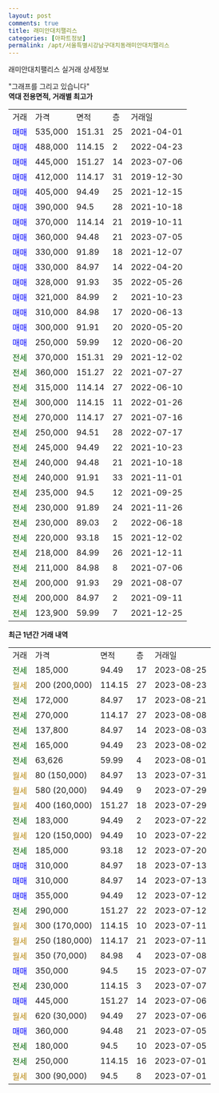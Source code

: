 ```yaml
---
layout: post
comments: true
title: 래미안대치팰리스
categories: [아파트정보]
permalink: /apt/서울특별시강남구대치동래미안대치팰리스
---
```


래미안대치팰리스 실거래 상세정보

<script type="text/javascript">
  google.charts.load('current', {'packages':['line', 'corechart']});
  google.charts.setOnLoadCallback(drawChart);

  function drawChart() {
    var data = new google.visualization.DataTable();
    data.addColumn('date', '거래일');
    data.addColumn('number', "매매");
    data.addColumn('number', "전세");
    data.addColumn('number', "전매");

    data.addRows([[new Date(Date.parse("2023-08-25")), null, 185000, null], [new Date(Date.parse("2023-08-23")), null, null, null], [new Date(Date.parse("2023-08-21")), null, 172000, null], [new Date(Date.parse("2023-08-08")), null, 270000, null], [new Date(Date.parse("2023-08-03")), null, 137800, null], [new Date(Date.parse("2023-08-02")), null, 165000, null], [new Date(Date.parse("2023-08-01")), null, 63626, null], [new Date(Date.parse("2023-07-31")), null, null, null], [new Date(Date.parse("2023-07-29")), null, null, null], [new Date(Date.parse("2023-07-29")), null, null, null], [new Date(Date.parse("2023-07-22")), null, 183000, null], [new Date(Date.parse("2023-07-22")), null, null, null], [new Date(Date.parse("2023-07-20")), null, 185000, null], [new Date(Date.parse("2023-07-13")), 310000, null, null], [new Date(Date.parse("2023-07-13")), 310000, null, null], [new Date(Date.parse("2023-07-12")), 355000, null, null], [new Date(Date.parse("2023-07-12")), null, 290000, null], [new Date(Date.parse("2023-07-11")), null, null, null], [new Date(Date.parse("2023-07-11")), null, null, null], [new Date(Date.parse("2023-07-08")), null, null, null], [new Date(Date.parse("2023-07-07")), 350000, null, null], [new Date(Date.parse("2023-07-07")), null, 230000, null], [new Date(Date.parse("2023-07-06")), 445000, null, null], [new Date(Date.parse("2023-07-06")), null, null, null], [new Date(Date.parse("2023-07-05")), 360000, null, null], [new Date(Date.parse("2023-07-05")), null, 180000, null], [new Date(Date.parse("2023-07-01")), null, 250000, null], [new Date(Date.parse("2023-07-01")), null, null, null]]);

    var options = {
      hAxis: {
        format: 'yyyy/MM/dd'
      },    
      lineWidth: 0,
      pointsVisible: true,    
      title: '최근 1년간 유형별 실거래가 분포',
      legend: { position: 'bottom' }
    };

    var formatter = new google.visualization.NumberFormat({pattern:'###,###'} );
    formatter.format(data, 1);
    formatter.format(data, 2);
    
    setTimeout(function() {
        var chart = new google.visualization.LineChart(document.getElementById('columnchart_material'));
        chart.draw(data, (options));
        document.getElementById('loading').style.display = 'none';
    }, 200);
  }
</script>


<div id="loading" style="z-index:20; display: block; margin-left: 0px">"그래프를 그리고 있습니다"</div>
<div id="columnchart_material" style="width: 95%; margin-left: 0px; display: block"></div>
<!-- contents start -->
<b>역대 전용면적, 거래별 최고가</b>
<table class="sortable">
    <tr>
      <td>거래</td>
      <td>가격</td>
      <td>면적</td>
      <td>층</td>
      <td>거래일</td>
    </tr>
        <tr>
          <td><a style="color: blue">매매</a></td>
          <td>535,000</td>
          <td>151.31</td>
          <td>25</td>
          <td>2021-04-01</td>
        </tr>            <tr>
          <td><a style="color: blue">매매</a></td>
          <td>488,000</td>
          <td>114.15</td>
          <td>2</td>
          <td>2022-04-23</td>
        </tr>            <tr>
          <td><a style="color: blue">매매</a></td>
          <td>445,000</td>
          <td>151.27</td>
          <td>14</td>
          <td>2023-07-06</td>
        </tr>            <tr>
          <td><a style="color: blue">매매</a></td>
          <td>412,000</td>
          <td>114.17</td>
          <td>31</td>
          <td>2019-12-30</td>
        </tr>            <tr>
          <td><a style="color: blue">매매</a></td>
          <td>405,000</td>
          <td>94.49</td>
          <td>25</td>
          <td>2021-12-15</td>
        </tr>            <tr>
          <td><a style="color: blue">매매</a></td>
          <td>390,000</td>
          <td>94.5</td>
          <td>28</td>
          <td>2021-10-18</td>
        </tr>            <tr>
          <td><a style="color: blue">매매</a></td>
          <td>370,000</td>
          <td>114.14</td>
          <td>21</td>
          <td>2019-10-11</td>
        </tr>            <tr>
          <td><a style="color: blue">매매</a></td>
          <td>360,000</td>
          <td>94.48</td>
          <td>21</td>
          <td>2023-07-05</td>
        </tr>            <tr>
          <td><a style="color: blue">매매</a></td>
          <td>330,000</td>
          <td>91.89</td>
          <td>18</td>
          <td>2021-12-07</td>
        </tr>            <tr>
          <td><a style="color: blue">매매</a></td>
          <td>330,000</td>
          <td>84.97</td>
          <td>14</td>
          <td>2022-04-20</td>
        </tr>            <tr>
          <td><a style="color: blue">매매</a></td>
          <td>328,000</td>
          <td>91.93</td>
          <td>35</td>
          <td>2022-05-26</td>
        </tr>            <tr>
          <td><a style="color: blue">매매</a></td>
          <td>321,000</td>
          <td>84.99</td>
          <td>2</td>
          <td>2021-10-23</td>
        </tr>            <tr>
          <td><a style="color: blue">매매</a></td>
          <td>310,000</td>
          <td>84.98</td>
          <td>17</td>
          <td>2020-06-13</td>
        </tr>            <tr>
          <td><a style="color: blue">매매</a></td>
          <td>300,000</td>
          <td>91.91</td>
          <td>20</td>
          <td>2020-05-20</td>
        </tr>            <tr>
          <td><a style="color: blue">매매</a></td>
          <td>250,000</td>
          <td>59.99</td>
          <td>12</td>
          <td>2020-06-20</td>
        </tr>        
        <tr>
              <td><a style="color: darkgreen">전세</a></td>
              <td>370,000</td>
              <td>151.31</td>
              <td>29</td>
              <td>2021-12-02</td>
            </tr>            <tr>
              <td><a style="color: darkgreen">전세</a></td>
              <td>360,000</td>
              <td>151.27</td>
              <td>22</td>
              <td>2021-07-27</td>
            </tr>            <tr>
              <td><a style="color: darkgreen">전세</a></td>
              <td>315,000</td>
              <td>114.14</td>
              <td>27</td>
              <td>2022-06-10</td>
            </tr>            <tr>
              <td><a style="color: darkgreen">전세</a></td>
              <td>300,000</td>
              <td>114.15</td>
              <td>11</td>
              <td>2022-01-26</td>
            </tr>            <tr>
              <td><a style="color: darkgreen">전세</a></td>
              <td>270,000</td>
              <td>114.17</td>
              <td>27</td>
              <td>2021-07-16</td>
            </tr>            <tr>
              <td><a style="color: darkgreen">전세</a></td>
              <td>250,000</td>
              <td>94.51</td>
              <td>28</td>
              <td>2022-07-17</td>
            </tr>            <tr>
              <td><a style="color: darkgreen">전세</a></td>
              <td>245,000</td>
              <td>94.49</td>
              <td>22</td>
              <td>2021-10-23</td>
            </tr>            <tr>
              <td><a style="color: darkgreen">전세</a></td>
              <td>240,000</td>
              <td>94.48</td>
              <td>21</td>
              <td>2021-10-18</td>
            </tr>            <tr>
              <td><a style="color: darkgreen">전세</a></td>
              <td>240,000</td>
              <td>91.91</td>
              <td>33</td>
              <td>2021-11-01</td>
            </tr>            <tr>
              <td><a style="color: darkgreen">전세</a></td>
              <td>235,000</td>
              <td>94.5</td>
              <td>12</td>
              <td>2021-09-25</td>
            </tr>            <tr>
              <td><a style="color: darkgreen">전세</a></td>
              <td>230,000</td>
              <td>91.89</td>
              <td>24</td>
              <td>2021-11-26</td>
            </tr>            <tr>
              <td><a style="color: darkgreen">전세</a></td>
              <td>230,000</td>
              <td>89.03</td>
              <td>2</td>
              <td>2022-06-18</td>
            </tr>            <tr>
              <td><a style="color: darkgreen">전세</a></td>
              <td>220,000</td>
              <td>93.18</td>
              <td>15</td>
              <td>2021-12-02</td>
            </tr>            <tr>
              <td><a style="color: darkgreen">전세</a></td>
              <td>218,000</td>
              <td>84.99</td>
              <td>26</td>
              <td>2021-12-11</td>
            </tr>            <tr>
              <td><a style="color: darkgreen">전세</a></td>
              <td>211,000</td>
              <td>84.98</td>
              <td>8</td>
              <td>2021-07-06</td>
            </tr>            <tr>
              <td><a style="color: darkgreen">전세</a></td>
              <td>200,000</td>
              <td>91.93</td>
              <td>29</td>
              <td>2021-08-07</td>
            </tr>            <tr>
              <td><a style="color: darkgreen">전세</a></td>
              <td>200,000</td>
              <td>84.97</td>
              <td>2</td>
              <td>2021-09-11</td>
            </tr>            <tr>
              <td><a style="color: darkgreen">전세</a></td>
              <td>123,900</td>
              <td>59.99</td>
              <td>7</td>
              <td>2021-12-25</td>
            </tr>        
    
</table>

<b>최근 1년간 거래 내역</b>

<table class="sortable">
    <tr>
      <td>거래</td>
      <td>가격</td>
      <td>면적</td>
      <td>층</td>
      <td>거래일</td>
    </tr>
    <tr>
      <td><a style="color: darkgreen">전세</a></td>
      <td>185,000</td>
      <td>94.49</td>
      <td>17</td>
      <td>2023-08-25</td>
    </tr>          <tr>
      <td><a style="color: darkgoldenrod">월세</a></td>
      <td>200 (200,000)</td>
      <td>114.15</td>
      <td>27</td>
      <td>2023-08-23</td>
    </tr>          <tr>
      <td><a style="color: darkgreen">전세</a></td>
      <td>172,000</td>
      <td>84.97</td>
      <td>17</td>
      <td>2023-08-21</td>
    </tr>          <tr>
      <td><a style="color: darkgreen">전세</a></td>
      <td>270,000</td>
      <td>114.17</td>
      <td>27</td>
      <td>2023-08-08</td>
    </tr>          <tr>
      <td><a style="color: darkgreen">전세</a></td>
      <td>137,800</td>
      <td>84.97</td>
      <td>14</td>
      <td>2023-08-03</td>
    </tr>          <tr>
      <td><a style="color: darkgreen">전세</a></td>
      <td>165,000</td>
      <td>94.49</td>
      <td>23</td>
      <td>2023-08-02</td>
    </tr>          <tr>
      <td><a style="color: darkgreen">전세</a></td>
      <td>63,626</td>
      <td>59.99</td>
      <td>4</td>
      <td>2023-08-01</td>
    </tr>          <tr>
      <td><a style="color: darkgoldenrod">월세</a></td>
      <td>80 (150,000)</td>
      <td>84.97</td>
      <td>13</td>
      <td>2023-07-31</td>
    </tr>          <tr>
      <td><a style="color: darkgoldenrod">월세</a></td>
      <td>580 (20,000)</td>
      <td>94.49</td>
      <td>9</td>
      <td>2023-07-29</td>
    </tr>          <tr>
      <td><a style="color: darkgoldenrod">월세</a></td>
      <td>400 (160,000)</td>
      <td>151.27</td>
      <td>18</td>
      <td>2023-07-29</td>
    </tr>          <tr>
      <td><a style="color: darkgreen">전세</a></td>
      <td>183,000</td>
      <td>94.49</td>
      <td>2</td>
      <td>2023-07-22</td>
    </tr>          <tr>
      <td><a style="color: darkgoldenrod">월세</a></td>
      <td>120 (150,000)</td>
      <td>94.49</td>
      <td>10</td>
      <td>2023-07-22</td>
    </tr>          <tr>
      <td><a style="color: darkgreen">전세</a></td>
      <td>185,000</td>
      <td>93.18</td>
      <td>12</td>
      <td>2023-07-20</td>
    </tr>          <tr>
      <td><a style="color: blue">매매</a></td>
      <td>310,000</td>
      <td>84.97</td>
      <td>18</td>
      <td>2023-07-13</td>
    </tr>          <tr>
      <td><a style="color: blue">매매</a></td>
      <td>310,000</td>
      <td>84.97</td>
      <td>14</td>
      <td>2023-07-13</td>
    </tr>          <tr>
      <td><a style="color: blue">매매</a></td>
      <td>355,000</td>
      <td>94.49</td>
      <td>12</td>
      <td>2023-07-12</td>
    </tr>          <tr>
      <td><a style="color: darkgreen">전세</a></td>
      <td>290,000</td>
      <td>151.27</td>
      <td>22</td>
      <td>2023-07-12</td>
    </tr>          <tr>
      <td><a style="color: darkgoldenrod">월세</a></td>
      <td>300 (170,000)</td>
      <td>114.15</td>
      <td>10</td>
      <td>2023-07-11</td>
    </tr>          <tr>
      <td><a style="color: darkgoldenrod">월세</a></td>
      <td>250 (180,000)</td>
      <td>114.17</td>
      <td>21</td>
      <td>2023-07-11</td>
    </tr>          <tr>
      <td><a style="color: darkgoldenrod">월세</a></td>
      <td>350 (70,000)</td>
      <td>84.98</td>
      <td>4</td>
      <td>2023-07-08</td>
    </tr>          <tr>
      <td><a style="color: blue">매매</a></td>
      <td>350,000</td>
      <td>94.5</td>
      <td>15</td>
      <td>2023-07-07</td>
    </tr>          <tr>
      <td><a style="color: darkgreen">전세</a></td>
      <td>230,000</td>
      <td>114.15</td>
      <td>3</td>
      <td>2023-07-07</td>
    </tr>          <tr>
      <td><a style="color: blue">매매</a></td>
      <td>445,000</td>
      <td>151.27</td>
      <td>14</td>
      <td>2023-07-06</td>
    </tr>          <tr>
      <td><a style="color: darkgoldenrod">월세</a></td>
      <td>620 (30,000)</td>
      <td>94.49</td>
      <td>27</td>
      <td>2023-07-06</td>
    </tr>          <tr>
      <td><a style="color: blue">매매</a></td>
      <td>360,000</td>
      <td>94.48</td>
      <td>21</td>
      <td>2023-07-05</td>
    </tr>          <tr>
      <td><a style="color: darkgreen">전세</a></td>
      <td>180,000</td>
      <td>94.5</td>
      <td>10</td>
      <td>2023-07-05</td>
    </tr>          <tr>
      <td><a style="color: darkgreen">전세</a></td>
      <td>250,000</td>
      <td>114.15</td>
      <td>16</td>
      <td>2023-07-01</td>
    </tr>          <tr>
      <td><a style="color: darkgoldenrod">월세</a></td>
      <td>300 (90,000)</td>
      <td>94.5</td>
      <td>8</td>
      <td>2023-07-01</td>
    </tr>      </table>
<!-- contents end -->    

